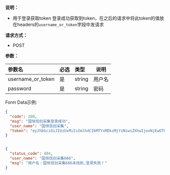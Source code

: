**说明：**
- 用于登录获取token
登录成功获取到token，在之后的请求中将此token的值放在headers的`username_or_token`字段中发请求

**请求方式：**
- POST

**参数：** 

|参数名|必选|类型|说明|
|:----    |:---|:----- |-----   |
|username_or_token|  是  |string |用户名|
|password|  是  |string |密码|

Form Data示例:
```json
{
  "code": 200, 
  "msg": "国恒信创采集登录成功", 
  "user_name": "国恒信创采集", 
  "token": "eyJhbGciOiJIUzUxMiIsImlhdCI6MTYxMDkzMjYzNiwiZXhwIjoxNjEwOTUwNjM2fQ.eyJpZCI6MjB9.EfXr75StI6yNG4oPFIpUsIWU6X2tGQMbVQOlqq2q2_Ln66c2N5RJwfELU2kTvtKUMfCsAdPOmh3UaO2-dv31Ug"
}


{
  "status_code": 404, 
  "user_name": "国恒信创采集666", 
  "msg": "用户名：国恒信创采集666未找到,登录失败！"
}

```
